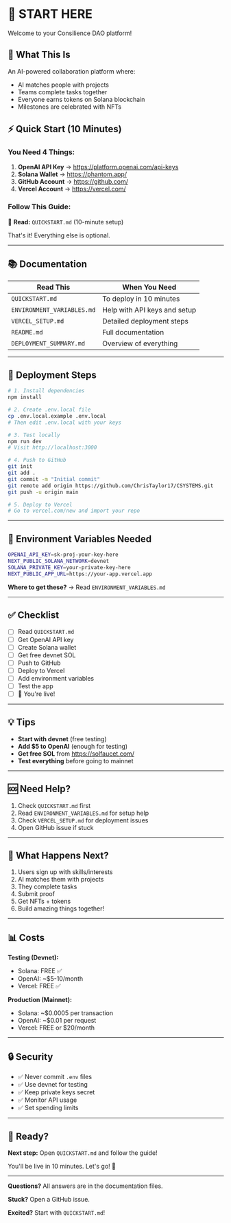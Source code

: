 # 👋 START HERE

Welcome to your Consilience DAO platform!

## 🎯 What This Is

An AI-powered collaboration platform where:
- AI matches people with projects
- Teams complete tasks together
- Everyone earns tokens on Solana blockchain
- Milestones are celebrated with NFTs

## ⚡ Quick Start (10 Minutes)

### You Need 4 Things:

1. **OpenAI API Key** → https://platform.openai.com/api-keys
2. **Solana Wallet** → https://phantom.app/
3. **GitHub Account** → https://github.com/
4. **Vercel Account** → https://vercel.com/

### Follow This Guide:

📖 **Read:** `QUICKSTART.md` (10-minute setup)

That's it! Everything else is optional.

---

## 📚 Documentation

| Read This | When You Need |
|-----------|---------------|
| `QUICKSTART.md` | To deploy in 10 minutes |
| `ENVIRONMENT_VARIABLES.md` | Help with API keys and setup |
| `VERCEL_SETUP.md` | Detailed deployment steps |
| `README.md` | Full documentation |
| `DEPLOYMENT_SUMMARY.md` | Overview of everything |

---

## 🚀 Deployment Steps

```bash
# 1. Install dependencies
npm install

# 2. Create .env.local file
cp .env.local.example .env.local
# Then edit .env.local with your keys

# 3. Test locally
npm run dev
# Visit http://localhost:3000

# 4. Push to GitHub
git init
git add .
git commit -m "Initial commit"
git remote add origin https://github.com/ChrisTaylor17/CSYSTEMS.git
git push -u origin main

# 5. Deploy to Vercel
# Go to vercel.com/new and import your repo
```

---

## 🔑 Environment Variables Needed

```bash
OPENAI_API_KEY=sk-proj-your-key-here
NEXT_PUBLIC_SOLANA_NETWORK=devnet
SOLANA_PRIVATE_KEY=your-private-key-here
NEXT_PUBLIC_APP_URL=https://your-app.vercel.app
```

**Where to get these?** → Read `ENVIRONMENT_VARIABLES.md`

---

## ✅ Checklist

- [ ] Read `QUICKSTART.md`
- [ ] Get OpenAI API key
- [ ] Create Solana wallet
- [ ] Get free devnet SOL
- [ ] Push to GitHub
- [ ] Deploy to Vercel
- [ ] Add environment variables
- [ ] Test the app
- [ ] 🎉 You're live!

---

## 💡 Tips

- **Start with devnet** (free testing)
- **Add $5 to OpenAI** (enough for testing)
- **Get free SOL** from https://solfaucet.com/
- **Test everything** before going to mainnet

---

## 🆘 Need Help?

1. Check `QUICKSTART.md` first
2. Read `ENVIRONMENT_VARIABLES.md` for setup help
3. Check `VERCEL_SETUP.md` for deployment issues
4. Open GitHub issue if stuck

---

## 🎯 What Happens Next?

1. Users sign up with skills/interests
2. AI matches them with projects
3. They complete tasks
4. Submit proof
5. Get NFTs + tokens
6. Build amazing things together!

---

## 📊 Costs

**Testing (Devnet):**
- Solana: FREE ✅
- OpenAI: ~$5-10/month
- Vercel: FREE ✅

**Production (Mainnet):**
- Solana: ~$0.0005 per transaction
- OpenAI: ~$0.01 per request
- Vercel: FREE or $20/month

---

## 🔒 Security

- ✅ Never commit `.env` files
- ✅ Use devnet for testing
- ✅ Keep private keys secret
- ✅ Monitor API usage
- ✅ Set spending limits

---

## 🚀 Ready?

**Next step:** Open `QUICKSTART.md` and follow the guide!

You'll be live in 10 minutes. Let's go! 🎉

---

**Questions?** All answers are in the documentation files.

**Stuck?** Open a GitHub issue.

**Excited?** Start with `QUICKSTART.md`!
